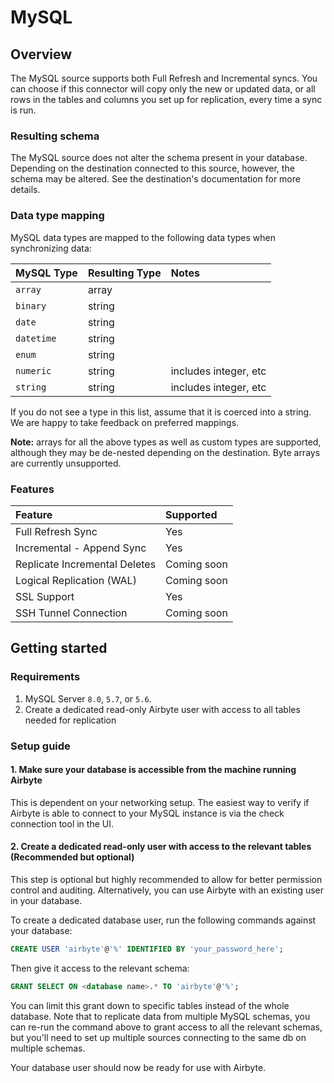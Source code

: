 # MySQL

## Overview

The MySQL source supports both Full Refresh and Incremental syncs. You can choose if this connector will copy only the new or updated data, or all rows in the tables and columns you set up for replication, every time a sync is run.

### Resulting schema

The MySQL source does not alter the schema present in your database. Depending on the destination connected to this source, however, the schema may be altered. See the destination's documentation for more details.

### Data type mapping

MySQL data types are mapped to the following data types when synchronizing data:

| MySQL Type | Resulting Type | Notes |
| :--- | :--- | :--- |
| `array` | array |  |
| `binary` | string |  |
| `date` | string |  |
| `datetime` | string |  |
| `enum` | string |  |
| `numeric` | string | includes integer, etc |
| `string` | string | includes integer, etc |

If you do not see a type in this list, assume that it is coerced into a string. We are happy to take feedback on preferred mappings.

**Note:** arrays for all the above types as well as custom types are supported, although they may be de-nested depending on the destination. Byte arrays are currently unsupported.

### Features

| Feature | Supported |
| :--- | :--- |
| Full Refresh Sync | Yes |
| Incremental - Append Sync | Yes |
| Replicate Incremental Deletes | Coming soon |
| Logical Replication \(WAL\) | Coming soon |
| SSL Support | Yes |
| SSH Tunnel Connection | Coming soon |

## Getting started

### Requirements

1. MySQL Server `8.0`, `5.7`, or `5.6`.
2. Create a dedicated read-only Airbyte user with access to all tables needed for replication

### Setup guide

#### 1. Make sure your database is accessible from the machine running Airbyte

This is dependent on your networking setup. The easiest way to verify if Airbyte is able to connect to your MySQL instance is via the check connection tool in the UI.

#### 2. Create a dedicated read-only user with access to the relevant tables \(Recommended but optional\)

This step is optional but highly recommended to allow for better permission control and auditing. Alternatively, you can use Airbyte with an existing user in your database.

To create a dedicated database user, run the following commands against your database:

```sql
CREATE USER 'airbyte'@'%' IDENTIFIED BY 'your_password_here';
```

Then give it access to the relevant schema:

```sql
GRANT SELECT ON <database name>.* TO 'airbyte'@'%';
```

You can limit this grant down to specific tables instead of the whole database. Note that to replicate data from multiple MySQL schemas, you can re-run the command above to grant access to all the relevant schemas, but you'll need to set up multiple sources connecting to the same db on multiple schemas.

Your database user should now be ready for use with Airbyte.

